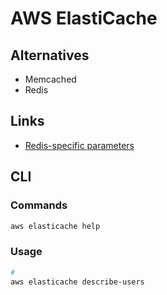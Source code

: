 # AWS ElastiCache

<!--
https://redis.io/topics/lru-cache#:~:text=allkeys%2Dlru%3A%20evict%20keys%20by,for%20the%20new%20data%20added
-->

## Alternatives

- Memcached
- Redis

## Links

- [Redis-specific parameters](https://docs.aws.amazon.com/AmazonElastiCache/latest/red-ug/ParameterGroups.Redis.html)

## CLI

### Commands

```sh
aws elasticache help
```

### Usage

```sh
#
aws elasticache describe-users
```
